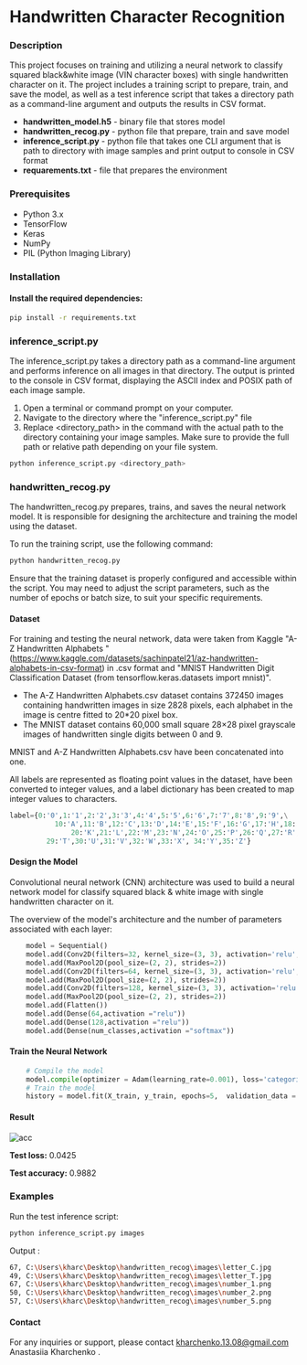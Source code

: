 # Handwritten Character Recognition

### **Description**


This project focuses on training and utilizing a neural network to classify squared black&white image (VIN character boxes) with single handwritten character on it. The project includes a training script to prepare, train, and save the model, as well as a test inference script that takes a directory path as a command-line argument and outputs the results in CSV format.

- **handwritten_model.h5** - binary file that stores model
- **handwritten_recog.py** - python file that prepare, train and save model
- **inference_script.py** - python file that takes one CLI argument that is path to directory with image samples and print output to console in CSV format
- **requarements.txt** - file  that prepares the environment


### **Prerequisites**
- Python 3.x
- TensorFlow
- Keras
- NumPy
- PIL (Python Imaging Library)



### **Installation**

#### Install the required dependencies:


```bash
pip install -r requirements.txt 
```


### **inference_script.py**

The inference_script.py takes a directory path as a command-line argument and performs inference on all images in that directory. The output is printed to the console in CSV format, displaying the ASCII index and POSIX path of each image sample.

1. Open a terminal or command prompt on your computer.
2. Navigate to the directory where the "inference_script.py" file
3. Replace <directory_path> in the command with the actual path to the directory containing your image samples. Make sure to provide the full path or relative path depending on your file system. 

```bash
python inference_script.py <directory_path>
```

### **handwritten_recog.py**
The handwritten_recog.py prepares, trains, and saves the neural network model. It is responsible for designing the architecture and training the model using the dataset.


To run the training script, use the following command:

```bash
python handwritten_recog.py
```


Ensure that the training dataset is properly configured and accessible within the script. You may need to adjust the script parameters, such as the number of epochs or batch size, to suit your specific requirements.

#### **Dataset**

For training and testing the neural network, data were taken from Kaggle "A-Z Handwritten Alphabets " (https://www.kaggle.com/datasets/sachinpatel21/az-handwritten-alphabets-in-csv-format)  in .csv format and "MNIST Handwritten Digit Classification Dataset (from tensorflow.keras.datasets import mnist)".

 - The A-Z Handwritten Alphabets.csv dataset  contains 372450 images containing handwritten images in size 2828 pixels, each alphabet in the image is centre fitted to 20*20 pixel box.
- The MNIST dataset contains 60,000 small square 28×28 pixel grayscale images of handwritten single digits between 0 and 9.

MNIST and A-Z Handwritten Alphabets.csv  have been concatenated into one.

All labels are represented as floating point values in the dataset, have been converted to integer values, and a label dictionary has been created to map integer values to characters.

```python
label={0:'0',1:'1',2:'2',3:'3',4:'4',5:'5',6:'6',7:'7',8:'8',9:'9',\
           10:'A',11:'B',12:'C',13:'D',14:'E',15:'F',16:'G',17:'H',18:'I',19:'J',\
               20:'K',21:'L',22:'M',23:'N',24:'O',25:'P',26:'Q',27:'R',28:'S',\
         29:'T',30:'U',31:'V',32:'W',33:'X', 34:'Y',35:'Z'}
```
#### **Design the Model**
Convolutional neural network (CNN) architecture was used to build a neural network model for classify squared black & white image with single handwritten character on it.

The overview of the model's architecture and the number of parameters associated with each layer:

```python
    model = Sequential()
    model.add(Conv2D(filters=32, kernel_size=(3, 3), activation='relu', input_shape=input_shape))
    model.add(MaxPool2D(pool_size=(2, 2), strides=2))
    model.add(Conv2D(filters=64, kernel_size=(3, 3), activation='relu', padding = 'same'))
    model.add(MaxPool2D(pool_size=(2, 2), strides=2))
    model.add(Conv2D(filters=128, kernel_size=(3, 3), activation='relu', padding = 'valid'))
    model.add(MaxPool2D(pool_size=(2, 2), strides=2))
    model.add(Flatten())
    model.add(Dense(64,activation ="relu"))
    model.add(Dense(128,activation ="relu"))
    model.add(Dense(num_classes,activation ="softmax"))
```


#### **Train the Neural Network**

```python
    # Compile the model
    model.compile(optimizer = Adam(learning_rate=0.001), loss='categorical_crossentropy', metrics=['accuracy'])
    # Train the model
    history = model.fit(X_train, y_train, epochs=5,  validation_data = (X_test,y_test))
```

#### **Result**
![acc](https://github.com/KharchenkoAnastasia/handwritten_recog/assets/47922202/3fa8a9e9-918f-49ec-b100-0178d989a4d1)

**Test loss:** 0.0425

**Test accuracy:** 0.9882


### **Examples**

Run the test inference script:

```bash
python inference_script.py images
```
Output :

```bash
67, C:\Users\kharc\Desktop\handwritten_recog\images\letter_C.jpg
49, C:\Users\kharc\Desktop\handwritten_recog\images\letter_T.jpg
67, C:\Users\kharc\Desktop\handwritten_recog\images\number_1.png
50, C:\Users\kharc\Desktop\handwritten_recog\images\number_2.png
57, C:\Users\kharc\Desktop\handwritten_recog\images\number_5.png
```

#### **Contact**
For any inquiries or support, please contact kharchenko.13.08@gmail.com Anastasiia Kharchenko .



